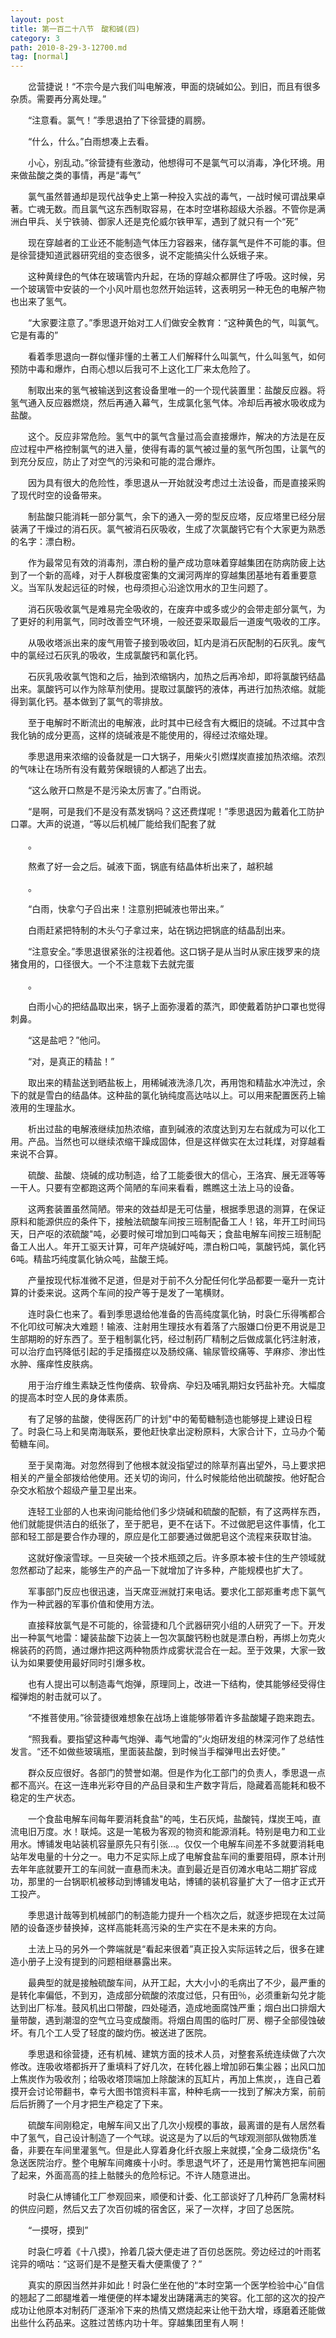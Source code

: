 ```yaml
---
layout: post
title: 第一百二十八节　酸和碱(四)
category: 3
path: 2010-8-29-3-12700.md
tag: [normal]
---
```


　　岔营捷说！“不宗今是六我们叫电解液，甲面的烧碱如公。到旧，而且有很多杂质。需要再分离处理。”

　　“注意看。氯气！”季思退拍了下徐营捷的肩膀。

　　“什么，什么。”白雨想凑上去看。

　　小心，别乱动。”徐营捷有些激动，他想得可不是氯气可以消毒，净化环境。用来做盐酸之类的事情，再是“毒气”

　　氯气虽然普通却是现代战争史上第一种投入实战的毒气，一战时候可谓战果卓著。亡魂无数。而且氯气这东西制取容易，在本时空堪称超级大杀器。不管你是满洲白甲兵、关宁铁骑、御家人还是克伦威尔铁甲军，遇到了就只有一个“死”

　　现在穿越者的工业还不能制造气体压力容器来，储存氯气是件不可能的事。但是徐营捷知道武器研究组的变态很多，说不定能搞尖什么妖蛾子来。

　　这种黄绿色的气体在玻璃管内升起，在场的穿越众都屏住了呼吸。这时候，另一个玻璃管中安装的一个小风叶扇也忽然开始运转，这表明另一种无色的电解产物也出来了氢气。

　　“大家要注意了。”季思退开始对工人们做安全教育：“这种黄色的气，叫氯气。它是有毒的”

　　看着季思退向一群似懂非懂的土著工人们解释什么叫氯气，什么叫氢气，如何预防中毒和爆炸，白雨心想以后我可不上这化工厂来太危险了。

　　制取出来的氢气被输送到这套设备里唯一的一个现代装置里：盐酸反应器。将氢气通入反应器燃烧，然后再通入幕气，生成氯化氢气体。冷却后再被水吸收成为盐酸。

　　这个。反应非常危险。氢气中的氯气含量过高会直接爆炸，解决的方法是在反应过程中严格控制氯气的进入量，使得有毒的氯气被过量的氢气所包围，让氯气的到充分反应，防止了对空气的污染和可能的混合爆炸。

　　因为具有很大的危险性，季思退从一开始就没考虑过土法设备，而是直接采购了现代时空的设备带来。

　　制盐酸只能消耗一部分氯气，余下的通入一旁的型反应塔，反应塔里已经分层装满了干燥过的消石灰。氯气被消石灰吸收，生成了次氯酸钙它有个大家更为熟悉的名字：漂白粉。

　　作为最常见有效的消毒剂，漂白粉的量产成功意味着穿越集团在防病防疲上达到了一个新的高峰，对于人群极度密集的文澜河两岸的穿越集团基地有着重要意义。当军队发起远征的时候，也母须担心沿途饮用水的卫生问题了。

　　消石灰吸收氯气是难易完全吸收的，在废弃中或多或少的会带走部分氯气，为了更好的利用氯气，同时改善空气环境，一般还耍采取最后一道废气吸收的工序。

　　从吸收塔派出来的废气用管子接到吸收回，缸内是消石灰配制的石灰乳。废气中的氯经过石灰乳的吸收，生成氯酸钙和氯化钙。

　　石灰乳吸收氯气饱和之后，抽到浓缩锅内，加热之后再冷却，即将氯酸钙结晶出来。氯酸钙可以作为除草剂使用。提取过氯酸钙的液体，再进行加热浓缩。就能得到氯化钙。基本做到了氯气的零排放。

　　至于电解时不断流出的电解液，此时其中已经含有大概旧的烧碱。不过其中含我化钠的成分更高，这样的烧碱液是不能使用的，得经过浓缩处理。

　　季思退用来浓缩的设备就是一口大锅子，用柴火引燃煤炭直接加热浓缩。浓烈的气味让在场所有没有戴劳保眼镜的人都逃了出去。

　　“这么敞开口熬是不是污染太厉害了。”白雨说。

　　“是啊，可是我们不是没有蒸发锅吗？这还费煤呢！”季思退因为戴着化工防护口罩。大声的说道，“等以后机械厂能给我们配套了就

　　。

　　熬煮了好一会之后。碱液下面，锅底有结晶体析出来了，越积越

　　。

　　“白雨，快拿勺子舀出来！注意别把碱液也带出来。”

　　白雨赶紧把特制的木头勺子拿过来，站在锅边把锅底的结晶刮出来。

　　“注意安全。”季思退很紧张的注视着他。这口锅子是从当时从家庄拨罗来的烧猪食用的，口径很大。一个不注意栽下去就完蛋

　　。

　　白雨小心的把结晶取出来，锅子上面弥漫着的蒸汽，即使戴着防护口罩也觉得刺鼻。

　　“这是盐吧？”他问。

　　“对，是真正的精盐！”

　　取出来的精盐送到晒盐板上，用稀碱液洗涤几次，再用饱和精盐水冲洗过，余下的就是雪白的结晶体。这种盐的氯化钠纯度高达咕以上。可以用来配置医药上输液用的生理盐水。

　　析出过盐的电解液继续加热浓缩，直到碱液的浓度达到刃左右就成为可以化工用。产品。当然也可以继续浓缩干躁成固体，但是这样做实在太过耗煤，对穿越看来说不合算。

　　硫酸、盐酸、烧碱的成功制造，给了工能委很大的信心，王洛宾、展无涯等等一干人。只要有空都跑这两个简陋的车间来看看，瞧瞧这土法上马的设备。

　　这两套装置虽然简陋。带来的效益却是无可估量，根据季思退的测算，在保证原料和能源供应的条件下，接触法硫酸车间按三班制配备工人！铭，年开工时间玛天，日产呕的浓硫酸"吨，必要时候可增加到口吨每天；食盐电解车间按三班制配备工人出人。年开工驱天计算，可年产烧碱好吨，漂白粉口吨，氯酸钙炖，氯化钙6吨。精盐巧纯度氯化钠众吨，盐酸王炖。

　　产量按现代标准微不足道，但是对于前不久分配任何化学品都要一毫升一克计算的计委来说。这两个车间的投产等于是发了一笔横财。

　　连时袅仁也来了。看到季思退给他准备的告高纯度氯化钠，时袅仁乐得嘴都合不化叩纹可解决大难题！输液、注射用生理技水有着落了六服嫌口份更不用说是卫生部期盼的好东西了。至于粗制氯化钙，经过制药厂精制之后做成氯化钙注射液，可以治疗血钙降低引起的手足搐掇症以及肠绞痛、输尿管绞痛等、芋麻疹、渗出性水肿、瘙痒性皮肤病。

　　用于治疗维生素缺乏性佝偻病、软骨病、孕妇及哺乳期妇女钙盐补充。大幅度的提高本时空人民的身体素质。

　　有了足够的盐酸，使得医药厂的计划"中的葡萄糖制造也能够提上建设日程了。时袅仁马上和吴南海联系，要他赶快拿出淀粉原料，大家合计下，立马办个葡萄糖车间。

　　至于吴南海。对忽然得到了他根本就没指望过的除草剂喜出望外，马上要求把相关的产量全部拨给他使用。还关切的询问，什么时候能给他出硫酸按。他好配合杂交水稻放个超级产量卫星出来。

　　连轻工业部的人也来询问能给他们多少烧碱和硫酸的配额，有了这两样东西，他们就能提供洁白的纸张了，至于肥皂，更不在话下。不过做肥皂这件事情，化工部和轻工部是要合作办理的，原应是化工部要通过做肥皂这个流程来获取甘油。

　　这就好像滚雪球。一旦突破一个技术瓶颈之后。许多原本被卡住的生产领域就忽然都动了起来，能够生产的产品一下就增加了许多种，产能规模也扩大了。

　　军事部门反应也很迅速，当天席亚洲就打来电话。要求化工部郑重考虑下氯气作为一种武器的军事价值和使用方法。

　　直接释放氯气是不可能的，徐营捷和几个武器研究小组的人研究了一下。开发出一种氯气地雷：罐装盐酸下边装上一包次氯酸钙粉也就是漂白粉，再绑上勿克火棉装药的药筒，通过爆炸把这两种物质炸成雾状混合在一起。至于效果，大家一致认为如果要使用最好同时引爆多枚。

　　也有人提出可以制造毒气炮弹，原理同上，改进一下结构，使其能够经受得住榴弹炮的射击就可以了。

　　“不推菩使用。”徐营捷很难想象在战场上谁能够带着许多盐酸罐子跑来跑去。

　　“照我看。要指望这种毒气炮弹、毒气地雷的”火炮研发组的林深河作了总结性发言。“还不如做些玻璃瓶，里面装盐酸，到时候当手榴弹甩出去好使。”

　　群众反应很好。各部门的赞誉如潮。但是作为化工部门的负责人，季思退一点都不高兴。在这一连串光彩夺目的产品目录和生产数字背后，隐藏着高能耗和极不稳定的生产状态。

　　一个食盐电解车间每年要消耗食盐"的吨，生石灰炖，盐酸钝，煤炭王吨，直流电旧万度。水！联炖。这是一笔极为客观的物资和能源消耗。特别是电力和工业用水。博铺发电站装机容量原先只有引张…。仅仅一个电解车间差不多就要消耗电站年发电量的十分之一。电力不足实际上成了电解食盐车间的重要阻碍，原本计刑去年年底就要开工的车间就一直悬而未决。直到最近是百仞滩水电站二期扩容成功，那里的一台锅职机被移动到博铺发电站，博铺的装机容量扩大了一倍才正式开工投产。

　　季思退计哉等到机械部门的制造能力提升一个档次之后，就逐步把现在太过简陋的设备逐步替换掉，这样高能耗高污染的生产实在不是未来的方向。

　　土法上马的另外一个弊端就是“看起来很着”真正投入实际运转之后，很多在建造小册子上没有提到的问题相继暴露出来。

　　最典型的就是接触硫酸车间，从开工起，大大小小的毛病出了不少，最严重的是转化率偏低，不到刃，造成部分硫酸的浓度过低，只有田％，必须重新勾兑才能达到出厂标准。鼓风机出口带酸，四处碰洒，造成地面腐蚀严重；烟白出口排烟大量带酸，遇到潮湿的空气立马变成酸雨。将烟白周围的临时厂房、棚子全部侵蚀破坏。有几个工人受了轻度的酸灼伤。被送进了医院。

　　季思退和徐营捷，还有机械、建筑方面的技术人员，对整套系统连续做了六次修改。连吸收塔都拆开了重填料了好几次，在转化器上增加卵石集尘器；出风口加上焦炭作为吸收剂；给吸收塔顶端加上除酸沫的瓦缸片，再加上焦炭，，连自己着摸开会讨论带翻书，幸亏大图书馆资料丰富，种种毛病一一找到了解决方案，前前后后折腾了一个月才把生产稳定了下来。

　　硫酸车间刚稳定，电解车间又出了几次小规模的事故，最离谱的是有人居然看中了氢气，自己设计制造了一个气球。说这是为了以后的气球观测部队做物质准备，非要在车间里灌氢气。但是此人穿着身化纤衣服上来就摸，”全身二级烧伤"名急送医院治疗。整个电解车间瘫痪十小时。季思退气坏了，还是用竹篱笆把车间圈了起来，外面高高的挂上骷髅头的危险标记。不许人随意进出。

　　时袅仁从博铺化工厂参观回来，顺便和计委、化工部谈好了几种药厂急需材料的供应问题，然后又去了次百仞城的宿舍区，采了一次样，才回了总医院。

　　“一摸呀，摸到”

　　时袅仁哼着《十八摸》，拎着几袋大便走进了百仞总医院。旁边经过的叶雨茗诧异的嘀咕：“这哥们是不是整天看大便熏傻了？”

　　真实的原因当然并非如此！时袅仁坐在他的“本时空第一个医学检验中心”自信的翘起了二郎腿堆着一堆便便的样本罐发出踌躇满志的笑容。化工部的这次的投产成功让他原本对制药厂逐渐冷下来的热情又燃烧起来让他干劲大增，琢磨着还能做出些什么药品来。这胜过苦练内功十年。穿越集团里有人啊！